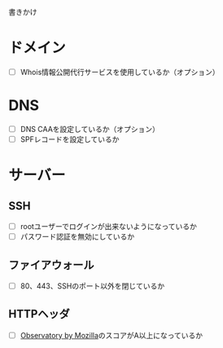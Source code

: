 <!-- TITLE: Mastodonセキュリティチェックシート -->
<!-- SUBTITLE: Mastodonインスタンスを立ち上げた時、セキュリティ的にチェックしておくべき項目 -->

書きかけ
# ドメイン
- [ ] Whois情報公開代行サービスを使用しているか（オプション）

# DNS
- [ ] DNS CAAを設定しているか（オプション）
- [ ] SPFレコードを設定しているか

# サーバー
## SSH

- [ ] rootユーザーでログインが出来ないようになっているか
- [ ] パスワード認証を無効にしているか

## ファイアウォール

- [ ] 80、443、SSHのポート以外を閉じているか

## HTTPヘッダ
- [ ] [Observatory by Mozilla](https://observatory.mozilla.org/)のスコアがA以上になっているか